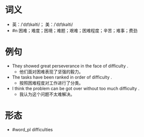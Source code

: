 # 词义
- 英：/ˈdɪfɪkəlti/； 美：/ˈdɪfɪkəlti/
- #n 困难；难度；困境；难题；艰难；困难程度；辛苦；难事；费劲
# 例句
- They showed great perseverance in the face of difficulty .
	- 他们面对困难表现了坚强的毅力。
- The tasks have been ranked in order of difficulty .
	- 按照困难程度对工作进行了分类。
- I think the problem can be got over without too much difficulty .
	- 我认为这个问题不太难解决。
# 形态
- #word_pl difficulties
